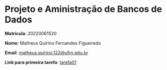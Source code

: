 # Projeto e Aministração de Bancos de Dados

**Matrícula**: 20220061520

**Nome**: Matheus Quirino Fernandes Figueiredo

**Email**: [matheus.quirino.122@ufrn.edu.br](matheus.quirino.122@ufrn.edu.br)

**Link para primeira tarefa**: [tarefa01](https://github.com/quirinof/pabd/tree/main/tarefas/tarefa01.md)

